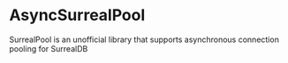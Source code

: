 # AsyncSurrealPool

SurrealPool is an unofficial library that supports asynchronous connection pooling for SurrealDB

